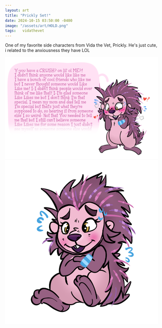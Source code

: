 ```yaml
---
layout: art
title: "Prickly Set!"
date: 2024-10-15 03:50:00 -0400
image: "/assets/art/HOLD.png"
tags:   vidathevet
---
```


One of my favorite side characters from Vida the Vet, Prickly.
He's just cute, i related to the anxiousness they have LOL

<img src= "/assets/art/prickly.png"  style="max-width:100%;max-height:100vh">
<img src= "/assets/art/Creature2.png"  style="max-width:100%;max-height:100vh">
